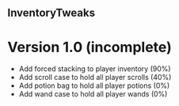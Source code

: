 ## InventoryTweaks
# Version 1.0 (incomplete)
- Add forced stacking to player inventory (90%)
- Add scroll case to hold all player scrolls (40%)
- Add potion bag to hold all player potions (0%)
- Add wand case to hold all player wands (0%)